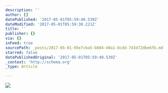 ```yaml
---
description: ''
author: []
datePublished: '2017-05-01T05:59:40.539Z'
dateModified: '2017-05-01T05:59:30.221Z'
title: ''
publisher: {}
via: {}
inFeed: true
sourcePath: _posts/2017-05-01-95e7cba5-b884-40a1-8cdd-743472dbe6fb.md
starred: false
datePublishedOriginal: '2017-05-01T05:59:40.539Z'
_context: 'http://schema.org'
_type: Article

---
```

![](https://the-grid-user-content.s3-us-west-2.amazonaws.com/2dc6c9d5-80ca-4e96-8c68-0255f9900562.jpg)